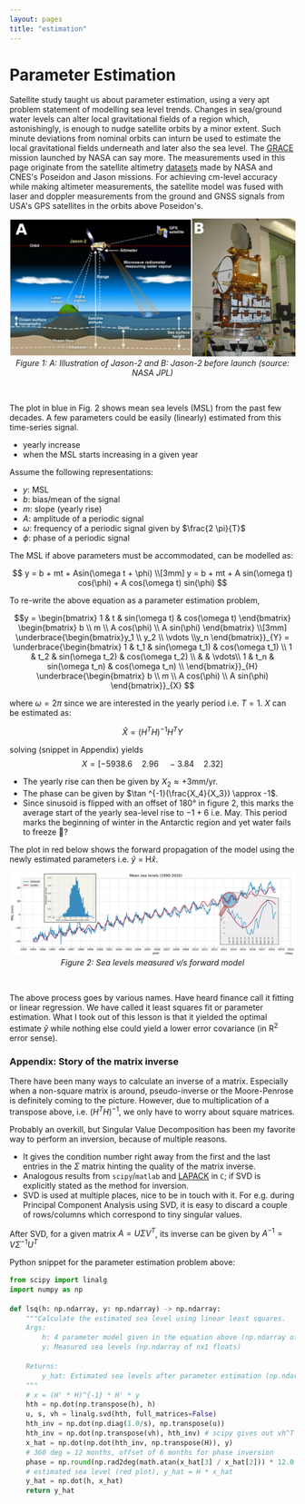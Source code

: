 ```yaml
---
layout: pages
title: "estimation"
---
```


# Parameter Estimation

Satellite study taught us about parameter estimation, using a very apt problem statement of modelling sea level trends. Changes in sea/ground water levels can alter local gravitational fields of a region which, astonishingly, is enough to nudge satellite orbits by a minor extent. Such minute deviations from nominal orbits can inturn be used to estimate the local gravitational fields underneath and later also the sea level. The [GRACE](https://earthdata.nasa.gov/learn/sensing-our-planet/getting-at-groundwater-with-gravity) mission launched by NASA can say more. The measurements used in this page originate from the satellite altimetry [datasets](https://sealevel.nasa.gov/understanding-sea-level/key-indicators/global-mean-sea-level/) made by NASA and CNES's Poseidon and Jason missions. For achieving cm-level accuracy while making altimeter measurements, the satellite model was fused with laser and doppler measurements from the ground and GNSS signals from USA's GPS satellites in the orbits above Poseidon's. 

<div style="text-align:center"><img src="./img/estimation/altimetry_nasa.webp" width="650px"><br><em>Figure 1: A: Illustration of Jason-2 and B: Jason-2 before launch (source: NASA JPL)</em></div>

&nbsp;

The plot in blue in Fig. 2 shows mean sea levels (MSL) from the past few decades. A few parameters could be easily (linearly) estimated from this time-series signal.
- yearly increase
- when the MSL starts increasing in a given year

Assume the following representations:
- $y$: MSL
- $b$: bias/mean of the signal
- $m$: slope (yearly rise)
- $A$: amplitude of a periodic signal
- $\omega$: frequency of a periodic signal given by $\frac{2 \pi}{T}$
- $\phi$: phase of a periodic signal

The MSL if above parameters must be accommodated, can be modelled as:

$$
y = b + mt + Asin(\omega t + \phi) \\[3mm]
y = b + mt + A sin(\omega t) cos(\phi) + A cos(\omega t) sin(\phi) 
$$

To re-write the above equation as a parameter estimation problem,

$$y = 
\begin{bmatrix}
1 & t & sin(\omega t) & cos(\omega t) \end{bmatrix}
\begin{bmatrix}
b \\ m \\ A cos(\phi) \\  A sin(\phi)
\end{bmatrix} \\[3mm]
\underbrace{\begin{bmatrix}y_1 \\ y_2 \\ \vdots \\y_n \end{bmatrix}}_{Y} =
\underbrace{\begin{bmatrix}
1 & t_1 & sin(\omega t_1) & cos(\omega t_1) \\ 
1 & t_2 & sin(\omega t_2) & cos(\omega t_2) \\ 
& & \vdots\\
1 & t_n & sin(\omega t_n) & cos(\omega t_n) \\ 
\end{bmatrix}}_{H}
\underbrace{\begin{bmatrix}
b \\ m \\ A cos(\phi) \\  A sin(\phi)
\end{bmatrix}}_{X}
$$

where $\omega = 2 \pi$ since we are interested in the yearly period i.e. $T = 1$. $X$ can be estimated as:

$$
\hat{X} = (H^T H)^{-1} H^T Y
$$

solving (snippet in Appendix) yields 
$$X = [-5938.6 \quad 2.96 \quad -3.84 \quad 2.32]$$

- The yearly rise can then be given by $X_2 \approx +3$mm/yr. 
- The phase can be given by $\tan ^{-1}(\frac{X_4}{X_3}) \approx -1$. 
- Since sinusoid is flipped with an offset of 180° in figure 2, this marks the average start of the yearly sea-level rise to $-1 + 6$ i.e. May. This period marks the beginning of winter in the Antarctic region and yet water fails to freeze 🤔?

The plot in red below shows the forward propagation of the model using the newly estimated parameters i.e. $\hat{y}$ = H$\hat{x}$.

<div style="text-align:center"><img src="./img/estimation/msl.webp"><br><em>Figure 2: Sea levels measured v/s forward model</em></div>

&nbsp;

The above process goes by various names. Have heard finance call it fitting or linear regression. We have called it least squares fit or parameter estimation. What I took out of this lesson is that it yielded the optimal estimate $\hat{y}$ while nothing else could yield a lower error covariance (in $\mathrm{R}^2$ error sense). 

### Appendix: Story of the matrix inverse

There have been many ways to calculate an inverse of a matrix. Especially when a non-square matrix is around, pseudo-inverse or the Moore-Penrose is definitely coming to the picture. However, due to multiplication of a transpose above, i.e. $(H^TH)^{-1}$, we only have to worry about square matrices. 

Probably an overkill, but Singular Value Decomposition has been my favorite way to perform an inversion, because of multiple reasons.
- It gives the condition number right away from the first and the last entries in the $\Sigma$ matrix hinting the quality of the matrix inverse.
- Analogous results from `scipy`/`matlab` and [LAPACK](https://github.com/Reference-LAPACK/lapack) in `C`; if SVD is explicitly stated as the method for inversion.
- SVD is used at multiple places, nice to be in touch with it. For e.g. during Principal Component Analysis using SVD, it is easy to discard a couple of rows/columns which correspond to tiny singular values.

After SVD, for a given matrix $A = U \Sigma V^T$, its inverse can be given by $A^{-1} = V \Sigma^{-1} U^T$  

Python snippet for the parameter estimation problem above:

```py
from scipy import linalg
import numpy as np

def lsq(h: np.ndarray, y: np.ndarray) -> np.ndarray:
    """Calculate the estimated sea level using linear least squares.
    Args:
        h: 4 parameter model given in the equation above (np.ndarray of nx4 floats)
        y: Measured sea levels (np.ndarray of nx1 floats)

    Returns:
        y_hat: Estimated sea levels after parameter estimation (np.ndarray of nx1 floats)
    """
    # x = (H' * H)^{-1} * H' * y 
    hth = np.dot(np.transpose(h), h)    
    u, s, vh = linalg.svd(hth, full_matrices=False)
    hth_inv = np.dot(np.diag(1.0/s), np.transpose(u))
    hth_inv = np.dot(np.transpose(vh), hth_inv) # scipy gives out vh^T
    x_hat = np.dot(np.dot(hth_inv, np.transpose(H)), y)
    # 360 deg = 12 months, offset of 6 months for phase inversion
    phase = np.round(np.rad2deg(math.atan(x_hat[3] / x_hat[2])) * 12.0 / 360.0 + 6)
    # estimated sea level (red plot), y_hat = H * x_hat
    y_hat = np.dot(h, x_hat)
    return y_hat
```

